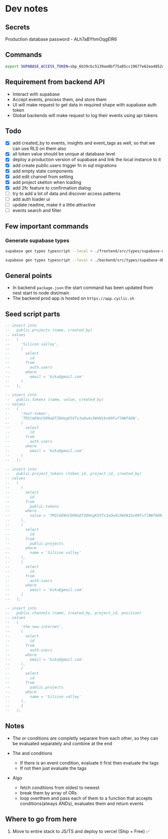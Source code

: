 # Dev notes

## Secrets

Production database password - ALh7aBYhmOqgElR6

## Commands

```sh
export SUPABASE_ACCESS_TOKEN=sbp_6b39cbc5139ae8bf75a85cc19677e62ea4852e92 && supabase link --project-ref kdyejbhoyojqmnttdeel
```

## Requirement from backend API

- Interact with supabase
- Accept events, process them, and store them
- UI will make request to get data in required shape with supabase auth token
- Global backends will make request to log their events using api tokens

## Todo

- [x] add created_by to events, insights and event_tags as well, so that we can use RLS on them also
- [x] all token value should be unique at database level
- [x] deploy a production version of supabase and link the local instance to it
- [x] add create public.users trigger fn in sql migrations
- [x] add empty state components
- [x] add edit channel from setting
- [x] add project skelton when loading
- [x] add 2fc feature to confirmation dialog
- [ ] try to add a lot of data and discover access patterns
- [ ] add auth loader ui
- [ ] update readme, make it a little attractive
- [ ] events search and filter

## Few important commands

### Generate supabase types

```sh
supabase gen types typescript --local > ./frontend/src/types/supabase-db.ts
```

```sh
supabase gen types typescript --local > ./backend/src/types/supabase-db.ts
```

## General points

- In backend `package.json` the start command has been updated from nest start to node dist/main
- The backend prod app is hosted on `https://app.cyclic.sh`

## Seed script parts

```sql
-- insert into
--   public.projects (name, created_by)
-- values
--   (
--     'Silicon valley',
--     (
--       select
--         id
--       from
--         auth.users
--       where
--         email = 'biku@gmail.com'
--     )
--   );

-- insert into
--   public.tokens (name, value, created_by)
-- values
--   (
--     'test-token',
--     'TM1CmENnCbRNaQT38HegK5XTx3aOw4s5WVN1bx09FuflNWfADN',
--     (
--       select
--         id
--       from
--         auth.users
--       where
--         email = 'biku@gmail.com'
--     )
--   );

-- insert into
--   public.project_tokens (token_id, project_id, created_by)
-- values
--   (
--     (
--       select
--         id
--       from
--         public.tokens
--       where
--         value = 'TM1CmENnCbRNaQT38HegK5XTx3aOw4s5WVN1bx09FuflNWfADN'
--     ),
--     (
--       select
--         id
--       from
--         public.projects
--       where
--         name = 'Silicon valley'
--     ),
--     (
--       select
--         id
--       from
--         auth.users
--       where
--         email = 'biku@gmail.com'
--     )
--   );

-- insert into
--   public.channels (name, created_by, project_id, position)
-- values
--   (
--     'the-new-internet',
--     (
--       select
--         id
--       from
--         auth.users
--       where
--         email = 'biku@gmail.com'
--     ),
--     (
--       select
--         id
--       from
--         public.projects
--       where
--         name = 'Silicon valley'
--     ),
--     1
--   );

```

## Notes

- The or conditions are completly separare from each other, so they can be evaluated separately and combine at the end
- The and conditions
  - If there is an event condition, evaluate it first then evaluate the tags
  - If not then just evaluate the tags
  
- Algo
  - fetch conditions from oldest to newest
  - break them by array of ORs
  - loop overthem and pass each of them to a function that accepts conditions(always ANDs), evaluates them and return events

## Where to go from here

1. Move to entire stack to JS/TS and deploy to vercel (Ship + Free) ✅
